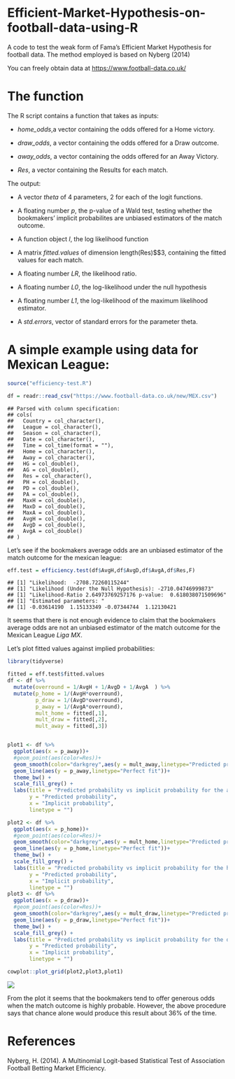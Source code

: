 Efficient-Market-Hypothesis-on-football-data-using-R
================

A code to test the weak form of Fama’s Efficient Market Hypothesis for
football data. The method employed is based on Nyberg (2014)

You can freely obtain data at <https://www.football-data.co.uk/>

# The function

The R script contains a function that takes as inputs:

  - *home\_odds*,a vector containing the odds offered for a Home
    victory.

  - *draw\_odds*, a vector containing the odds offered for a Draw
    outcome.

  - *away\_odds*, a vector containing the odds offered for an Away
    Victory.

  - *Res*, a vector containing the Results for each match.

The output:

  - A vector *theta* of 4 parameters, 2 for each of the logit functions.

  - A floating number *p*, the p-value of a Wald test, testing whether
    the bookmakers’ implicit probabilites are unbiased estimators of the
    match outcome.

  - A function object *l*, the log likelihood function

  - A matrix *fitted.values* of dimension length(Res)$$3, containing the
    fitted values for each match.

  - A floating number *LR*, the likelihood ratio.

  - A floating number *L0*, the log-likelihood under the null hypothesis

  - A floating number *L1*, the log-likelihood of the maximum likelihood
    estimator.

  - A *std.errors*, vector of standard errors for the parameter theta.

# A simple example using data for Mexican League:

``` r
source("efficiency-test.R")

df = readr::read_csv("https://www.football-data.co.uk/new/MEX.csv")
```

    ## Parsed with column specification:
    ## cols(
    ##   Country = col_character(),
    ##   League = col_character(),
    ##   Season = col_character(),
    ##   Date = col_character(),
    ##   Time = col_time(format = ""),
    ##   Home = col_character(),
    ##   Away = col_character(),
    ##   HG = col_double(),
    ##   AG = col_double(),
    ##   Res = col_character(),
    ##   PH = col_double(),
    ##   PD = col_double(),
    ##   PA = col_double(),
    ##   MaxH = col_double(),
    ##   MaxD = col_double(),
    ##   MaxA = col_double(),
    ##   AvgH = col_double(),
    ##   AvgD = col_double(),
    ##   AvgA = col_double()
    ## )

Let’s see if the bookmakers average odds are an unbiased estimator of
the match outcome for the mexican league:

``` r
eff.test = efficiency.test(df$AvgH,df$AvgD,df$AvgA,df$Res,F)
```

    ## [1] "Likelihood:  -2708.72260115244"
    ## [1] "Likelihood (Under the Null Hypothesis): -2710.04746999873"
    ## [1] "Likelihood-Ratio 2.64973769257176 p-value:  0.618038071509696"
    ## [1] "Estimated parameters: "
    ## [1] -0.03614190  1.15133349 -0.07344744  1.12130421

It seems that there is not enough evidence to claim that the bookmakers
average odds are not an unbiased estimator of the match outcome for the
Mexican League *Liga MX*.

Let’s plot fitted values against implied probabilities:

``` r
library(tidyverse)

fitted = eff.test$fitted.values
df <- df %>% 
  mutate(overround = 1/AvgH + 1/AvgD + 1/AvgA  ) %>% 
  mutate(p_home = 1/(AvgH*overround),
         p_draw = 1/(AvgD*overround),
         p_away = 1/(AvgA*overround),
         mult_home = fitted[,1],
         mult_draw = fitted[,2],
         mult_away = fitted[,3])


plot1 <- df %>% 
  ggplot(aes(x = p_away))+
  #geom_point(aes(color=Res))+
  geom_smooth(color="darkgrey",aes(y = mult_away,linetype="Predicted probability"))+
  geom_line(aes(y = p_away,linetype="Perfect fit"))+
  theme_bw() +
  scale_fill_grey() +
  labs(title = "Predicted probability vs implicit probability for the away outcome",
       y = "Predicted probability",
       x = "Implicit probability",
       linetype = "")

plot2 <- df %>% 
  ggplot(aes(x = p_home))+
  #geom_point(aes(color=Res))+
  geom_smooth(color="darkgrey",aes(y = mult_home,linetype="Predicted probability"))+
  geom_line(aes(y = p_home,linetype="Perfect fit"))+
  theme_bw() +
  scale_fill_grey() +
  labs(title = "Predicted probability vs implicit probability for the home outcome",
       y = "Predicted probability",
       x = "Implicit probability",
       linetype = "")
plot3 <- df %>% 
  ggplot(aes(x = p_draw))+
  #geom_point(aes(color=Res))+
  geom_smooth(color="darkgrey",aes(y = mult_draw,linetype="Predicted probability"))+
  geom_line(aes(y = p_draw,linetype="Perfect fit"))+
  theme_bw() +
  scale_fill_grey() +
  labs(title = "Predicted probability vs implicit probability for the draw outcome",
       y = "Predicted probability",
       x = "Implicit probability",
       linetype = "")

cowplot::plot_grid(plot2,plot3,plot1)
```

![](efficiency-github_files/figure-gfm/fittedvsimplicit-1.png)<!-- -->

From the plot it seems that the bookmakers tend to offer generous odds
when the match outcome is highly probable. However, the above procedure
says that chance alone would produce this result about 36% of the time.

# References

Nyberg, H. (2014). A Multinomial Logit-based Statistical Test of
Association Football Betting Market Efficiency.
